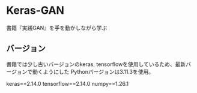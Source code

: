 # Keras-GAN
書籍『実践GAN』を手を動かしながら学ぶ

## バージョン
書籍では少し古いバージョンのkeras, tensorflowを使用しているため、最新バージョンで動くようにした
Pythonバージョンは3.11.3を使用。

keras==2.14.0
tensorflow==2.14.0
numpy==1.26.1